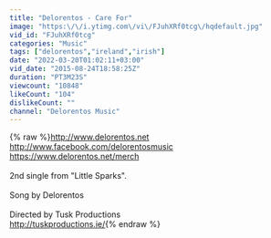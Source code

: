 ```yaml
---
title: "Delorentos - Care For"
image: "https:\/\/i.ytimg.com\/vi\/FJuhXRf0tcg\/hqdefault.jpg"
vid_id: "FJuhXRf0tcg"
categories: "Music"
tags: ["delorentos","ireland","irish"]
date: "2022-03-20T01:02:11+03:00"
vid_date: "2015-08-24T18:58:25Z"
duration: "PT3M23S"
viewcount: "10848"
likeCount: "104"
dislikeCount: ""
channel: "Delorentos Music"
---
```

{% raw %}<a rel="nofollow" target="blank" href="http://www.delorentos.net">http://www.delorentos.net</a> <br /><a rel="nofollow" target="blank" href="http://www.facebook.com/delorentosmusic">http://www.facebook.com/delorentosmusic</a><br /><a rel="nofollow" target="blank" href="https://www.delorentos.net/merch">https://www.delorentos.net/merch</a><br /><br />2nd single from &quot;Little Sparks&quot;.<br /><br />Song by Delorentos<br /><br />Directed by Tusk Productions<br /><a rel="nofollow" target="blank" href="http://tuskproductions.ie/">http://tuskproductions.ie/</a>{% endraw %}
